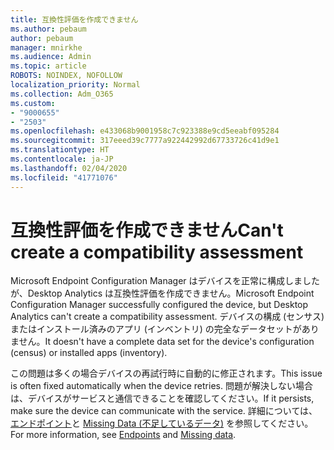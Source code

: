 ```yaml
---
title: 互換性評価を作成できません
ms.author: pebaum
author: pebaum
manager: mnirkhe
ms.audience: Admin
ms.topic: article
ROBOTS: NOINDEX, NOFOLLOW
localization_priority: Normal
ms.collection: Adm_O365
ms.custom:
- "9000655"
- "2503"
ms.openlocfilehash: e433068b9001958c7c923388e9cd5eeabf095284
ms.sourcegitcommit: 317eeed39c7777a922442992d67733726c41d9e1
ms.translationtype: HT
ms.contentlocale: ja-JP
ms.lasthandoff: 02/04/2020
ms.locfileid: "41771076"
---
```

# <a name="cant-create-a-compatibility-assessment"></a><span data-ttu-id="3e708-102">互換性評価を作成できません</span><span class="sxs-lookup"><span data-stu-id="3e708-102">Can't create a compatibility assessment</span></span>

<span data-ttu-id="3e708-103">Microsoft Endpoint Configuration Manager はデバイスを正常に構成しましたが、Desktop Analytics は互換性評価を作成できません。</span><span class="sxs-lookup"><span data-stu-id="3e708-103">Microsoft Endpoint Configuration Manager successfully configured the device, but Desktop Analytics can't create a compatibility assessment.</span></span> <span data-ttu-id="3e708-104">デバイスの構成 (センサス) またはインストール済みのアプリ (インベントリ) の完全なデータセットがありません。</span><span class="sxs-lookup"><span data-stu-id="3e708-104">It doesn't have a complete data set for the device's configuration (census) or installed apps (inventory).</span></span>

<span data-ttu-id="3e708-105">この問題は多くの場合デバイスの再試行時に自動的に修正されます。</span><span class="sxs-lookup"><span data-stu-id="3e708-105">This issue is often fixed automatically when the device retries.</span></span> <span data-ttu-id="3e708-106">問題が解決しない場合は、デバイスがサービスと通信できることを確認してください。</span><span class="sxs-lookup"><span data-stu-id="3e708-106">If it persists, make sure the device can communicate with the service.</span></span> <span data-ttu-id="3e708-107">詳細については、[エンドポイント](https://docs.microsoft.com/configmgr/desktop-analytics/enable-data-sharing#endpoints)と [Missing Data (不足しているデータ)](https://docs.microsoft.com/configmgr/desktop-analytics/monitor-connection-health#missing-data) を参照してください。</span><span class="sxs-lookup"><span data-stu-id="3e708-107">For more information, see [Endpoints](https://docs.microsoft.com/configmgr/desktop-analytics/enable-data-sharing#endpoints) and [Missing data](https://docs.microsoft.com/configmgr/desktop-analytics/monitor-connection-health#missing-data).</span></span>
